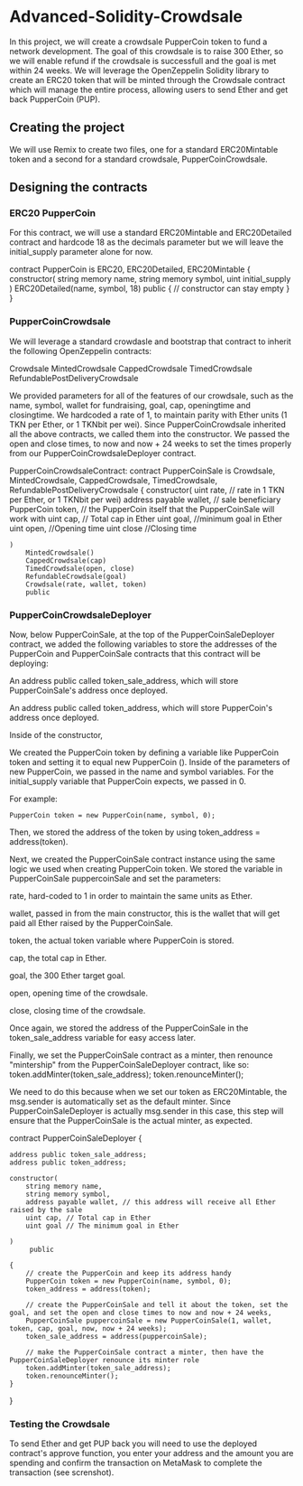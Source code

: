 # Advanced-Solidity-Crowdsale

In this project, we will create a crowdsale PupperCoin token to fund a network development. The goal of this crowdsale is to raise 300 Ether, so we will enable refund if the crowdsale is successfull and the goal is met within 24 weeks.
We will leverage the OpenZeppelin Solidity library to create an ERC20 token that will be minted through the Crowdsale contract which will manage the entire process, allowing users to send Ether and get back PupperCoin (PUP).

## Creating the project
We will use Remix to create two files, one for a standard ERC20Mintable token and a second for a standard crowdsale, PupperCoinCrowdsale.

## Designing the contracts

### ERC20 PupperCoin
For this contract, we will use a standard ERC20Mintable and ERC20Detailed contract and hardcode 18 as the decimals parameter but we will leave the initial_supply parameter alone for now.



contract PupperCoin is ERC20, ERC20Detailed, ERC20Mintable {
    constructor(
        string memory name,
        string memory symbol,
        uint initial_supply
    )
        ERC20Detailed(name, symbol, 18)
        public
    {
        // constructor can stay empty
    }
}



### PupperCoinCrowdsale
We will leverage a standard crowdasle and bootstrap that contract to inherit the following OpenZeppelin contracts: 

Crowdsale
MintedCrowdsale
CappedCrowdsale
TimedCrowdsale
RefundablePostDeliveryCrowdsale


We provided parameters for all of the features of our crowdsale, such as the name, symbol, wallet for fundraising, goal, cap, openingtime and closingtime.
We hardcoded a rate of 1, to maintain parity with Ether units (1 TKN per Ether, or 1 TKNbit per wei). Since PupperCoinCrowdsale inherited all the above contracts, we called them into the constructor. We passed the open and close times, to now and now + 24 weeks to set the times properly from our PupperCoinCrowdsaleDeployer contract.


PupperCoinCrowdsaleContract:
 contract PupperCoinSale is Crowdsale, MintedCrowdsale, CappedCrowdsale, TimedCrowdsale, RefundablePostDeliveryCrowdsale {
    constructor(
        uint rate, //  rate in 1 TKN per Ether, or 1 TKNbit per wei)
        address payable wallet, // sale beneficiary
        PupperCoin token, // the PupperCoin itself that the PupperCoinSale will work with
        uint cap, // Total cap in Ether
        uint goal, //minimum goal in Ether
        uint open, //Opening time
        uint close //Closing time
         
    )
        MintedCrowdsale()
        CappedCrowdsale(cap)
        TimedCrowdsale(open, close)
        RefundableCrowdsale(goal)
        Crowdsale(rate, wallet, token)
        public
   


### PupperCoinCrowdsaleDeployer

Now, below PupperCoinSale, at the top of the PupperCoinSaleDeployer contract, we added the following variables to store the addresses of the PupperCoin and PupperCoinSale contracts that this contract will be deploying:

An address public called token_sale_address, which will store PupperCoinSale's address once deployed.

An address public called token_address, which will store PupperCoin's address once deployed.

Inside of the constructor,


We created the PupperCoin token by defining a variable like PupperCoin token and setting it to equal new PupperCoin (). Inside of the parameters of new PupperCoin, we passed in the name and symbol variables. For the initial_supply variable that PupperCoin expects, we passed in 0.

For example:

    PupperCoin token = new PupperCoin(name, symbol, 0);


Then, we stored the address of the token by using token_address = address(token).


Next, we created the PupperCoinSale contract instance using the same logic we used when creating PupperCoin token. We stored the variable in PupperCoinSale puppercoinSale and set the parameters:


rate, hard-coded to 1 in order to maintain the same units as Ether.

wallet, passed in from the main constructor, this is the wallet that will get paid all Ether raised by the PupperCoinSale.

token, the actual token variable where PupperCoin is stored.

cap, the total cap in Ether.

goal, the 300 Ether target goal.

open, opening time of the crowdsale.

close, closing time of the crowdsale.

Once again, we stored the address of the PupperCoinSale in the token_sale_address variable for easy access later.


Finally, we set the PupperCoinSale contract as a minter, then renounce "mintership" from the PupperCoinSaleDeployer contract, like so:
token.addMinter(token_sale_address);
token.renounceMinter();


We need to do this because when we set our token as ERC20Mintable, the msg.sender is automatically set as the default minter. Since PupperCoinSaleDeployer is actually msg.sender in this case, this step will ensure that the PupperCoinSale is the actual minter, as expected.


contract PupperCoinSaleDeployer {

    address public token_sale_address;
    address public token_address;
    
    constructor(
        string memory name,
        string memory symbol,
        address payable wallet, // this address will receive all Ether raised by the sale
        uint cap, // Total cap in Ether
        uint goal // The minimum goal in Ether

    )
         public
         
    {
        // create the PupperCoin and keep its address handy
        PupperCoin token = new PupperCoin(name, symbol, 0);
        token_address = address(token);

        // create the PupperCoinSale and tell it about the token, set the goal, and set the open and close times to now and now + 24 weeks,
        PupperCoinSale puppercoinSale = new PupperCoinSale(1, wallet, token, cap, goal, now, now + 24 weeks);
        token_sale_address = address(puppercoinSale);

        // make the PupperCoinSale contract a minter, then have the PupperCoinSaleDeployer renounce its minter role
        token.addMinter(token_sale_address);
        token.renounceMinter();
    }
}



### Testing the Crowdsale
To send Ether and get PUP back you will need to use the deployed contract's approve function, you enter your address and the amount you are spending and confirm the transaction on MetaMask to complete the transaction (see screnshot).




